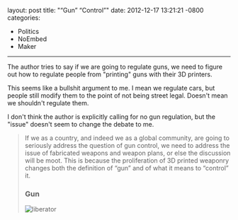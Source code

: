 layout: post
title:  "“Gun” “Control”"
date:   2012-12-17 13:21:21 -0800
categories:
  - Politics
  - NoEmbed
  - Maker
---

The author tries to say if we are going to regulate guns, we need to figure out how to regulate people from "printing" guns with their 3D printers.

This seems like a bullshit argument to me. I mean we regulate cars, but people still modify them to the point of not being street legal. Doesn't mean we shouldn't regulate them.

I don't think the author is explicitly calling for no gun regulation, but the "issue" doesn't seem to change the debate to me.

 > 
 > 
 > If we as a country, and indeed we as a global community, are going to seriously address the question of gun control, we need to address the issue of fabricated weapons and weapon plans, or else the discussion will be moot. This is because the proliferation of 3D printed weaponry changes both the definition of “gun” and of what it means to “control” it.
 > 
 > ### Gun
 > 
 >  ![liberator](/attachments/36cfc83cff05962b35f6160189b78468/image.png) 
 > 
 > 
